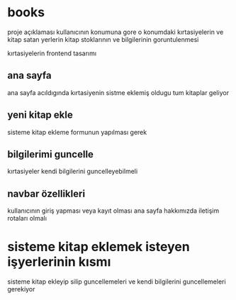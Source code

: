 # books
proje açıklaması
kullanıcının konumuna gore o konumdaki kırtasiyelerin ve kitap satan yerlerin kitap stoklarının ve bilgilerinin goruntulenmesi

kırtasiyelerin frontend tasarımı 
## ana sayfa
ana sayfa acıldıgında kırtasiyenin sistme eklemiş oldugu tum kitaplar geliyor

## yeni kitap ekle 
sisteme kitap ekleme formunun yapılması gerek
## bilgilerimi guncelle
kırtasiyeler kendi bilgilerini guncelleyebilmeli



## navbar özellikleri
kullanıcının giriş yapması veya kayıt olması ana sayfa hakkımızda iletişim rotaları olmalı 

# sisteme kitap eklemek isteyen işyerlerinin kısmı

sisteme kitap ekleyip silip guncellemeleri ve kendi bilgilerini guncellemeleri gerekiyor


